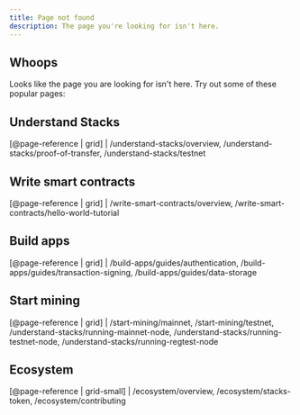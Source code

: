 ```yaml
---
title: Page not found
description: The page you're looking for isn't here.
---
```


## Whoops

Looks like the page you are looking for isn't here. Try out some of these popular pages:

## Understand Stacks

[@page-reference | grid]
| /understand-stacks/overview, /understand-stacks/proof-of-transfer, /understand-stacks/testnet

## Write smart contracts

[@page-reference | grid]
| /write-smart-contracts/overview, /write-smart-contracts/hello-world-tutorial

## Build apps

[@page-reference | grid]
| /build-apps/guides/authentication, /build-apps/guides/transaction-signing, /build-apps/guides/data-storage

## Start mining

[@page-reference | grid]
| /start-mining/mainnet, /start-mining/testnet, /understand-stacks/running-mainnet-node, /understand-stacks/running-testnet-node, /understand-stacks/running-regtest-node

## Ecosystem

[@page-reference | grid-small]
| /ecosystem/overview, /ecosystem/stacks-token, /ecosystem/contributing
